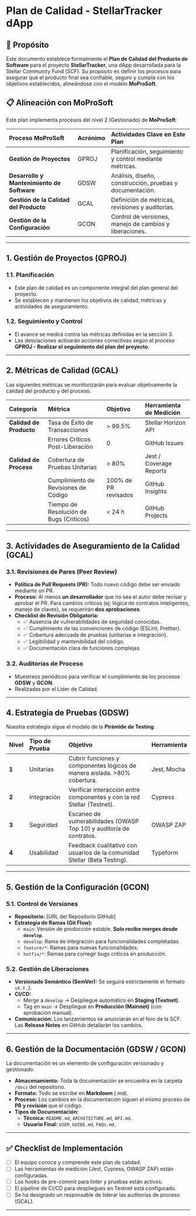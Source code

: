 # Plan de Calidad - StellarTracker dApp

## 🎯 Propósito

Este documento establece formalmente el **Plan de Calidad del Producto de Software** para el proyecto **StellarTracker**, una dApp desarrollada para la Stellar Community Fund (SCF). Su propósito es definir los procesos para asegurar que el producto final sea confiable, seguro y cumpla con los objetivos establecidos, alineándose con el modelo **MoProSoft**.

## 📋 Alineación con MoProSoft

Este plan implementa procesos del nivel 2 (Gestionado) de **MoProSoft**:

| Proceso MoProSoft | Acrónimo | Actividades Clave en Este Plan |
| :--- | :--- | :--- |
| **Gestión de Proyectos** | GPROJ | Planificación, seguimiento y control mediante métricas. |
| **Desarrollo y Mantenimiento de Software** | GDSW | Análisis, diseño, construcción, pruebas y documentación. |
| **Gestión de la Calidad del Producto** | GCAL | Definición de métricas, revisiones y auditorías. |
| **Gestión de la Configuración** | GCON | Control de versiones, manejo de cambios y liberaciones. |

---

## 1. Gestión de Proyectos (GPROJ)

### 1.1. Planificación
- Este plan de calidad es un componente integral del plan general del proyecto.
- Se establecen y mantienen los objetivos de calidad, métricas y actividades de aseguramiento.

### 1.2. Seguimiento y Control
- El avance se medirá contra las métricas definidas en la sección 3.
- Las desviaciones activarán acciones correctivas según el proceso **GPROJ - Realizar el seguimiento del plan del proyecto**.

---

## 2. Métricas de Calidad (GCAL)

Las siguientes métricas se monitorizarán para evaluar objetivamente la calidad del producto y del proceso.

| Categoría | Métrica | Objetivo | Herramienta de Medición |
| :--- | :--- | :--- | :--- |
| **Calidad de Producto** | Tasa de Éxito de Transacciones | > 99.5% | Stellar Horizon API |
| | Errores Críticos Post-Liberación | 0 | GitHub Issues |
| **Calidad de Proceso** | Cobertura de Pruebas Unitarias | > 80% | Jest / Coverage Reports |
| | Cumplimiento de Revisiones de Código | 100% de PR revisados | GitHub Insights |
| | Tiempo de Resolución de Bugs (Críticos) | < 24 h | GitHub Projects |

---

## 3. Actividades de Aseguramiento de la Calidad (GCAL)

### 3.1. Revisiones de Pares (Peer Review)
- **Política de Pull Requests (PR):** Todo nuevo código debe ser enviado mediante un PR.
- **Proceso:** Al menos **un desarrollador** que no sea el autor debe revisar y aprobar el PR. Para cambios críticos (ej: lógica de contratos inteligentes, manejo de claves), se requerirán **dos aprobaciones**.
- **Checklist de Revisión Obligatoria:**
    - ✅ Ausencia de vulnerabilidades de seguridad conocidas.
    - ✅ Cumplimiento de las convenciones de código (ESLint, Prettier).
    - ✅ Cobertura adecuada de pruebas (unitarias e integración).
    - ✅ Legibilidad y mantenibilidad del código.
    - ✅ Documentación clara de funciones complejas.

### 3.2. Auditorías de Proceso
- Muestreos periódicos para verificar el cumplimiento de los procesos **GDSW** y **GCON**.
- Realizadas por el Líder de Calidad.

---

## 4. Estrategia de Pruebas (GDSW)

Nuestra estrategia sigue el modelo de la **Pirámide de Testing**.

| Nivel | Tipo de Prueba | Objetivo | Herramienta |
| :--- | :--- | :--- | :--- |
| **1** | Unitarias | Cubrir funciones y componentes lógicos de manera aislada. >80% cobertura. | Jest, Mocha |
| **2** | Integración | Verificar interacción entre componentes y con la red Stellar (Testnet). | Cypress |
| **3** | Seguridad | Escaneo de vulnerabilidades (OWASP Top 10) y auditoría de contratos. | OWASP ZAP |
| **4** | Usabilidad | Feedback cualitativo con usuarios de la comunidad Stellar (Beta Testing). | Typeform |

---

## 5. Gestión de la Configuración (GCON)

### 5.1. Control de Versiones
- **Repositorio:** [URL del Repositorio GitHub]
- **Estrategia de Ramas (Git Flow):**
    - `main`: Versión de producción estable. **Solo recibe merges desde `develop`.**
    - `develop`: Rama de integración para funcionalidades completadas.
    - `feature/*`: Ramas para nuevas funcionalidades.
    - `hotfix/*`: Ramas para corregir bugs críticos en producción.

### 5.2. Gestión de Liberaciones
- **Versionado Semántico (SemVer):** Se seguirá estrictamente el formato `vX.Y.Z`.
- **CI/CD:** 
    - Merge a `develop` → Despliegue automático en **Staging (Testnet)**.
    - Tag en `main` → Despliegue en **Producción (Mainnet)** (con aprobación manual).
- **Comunicación:** Los lanzamientos se anunciarán en el foro de la SCF. Las **Release Notes** en GitHub detallarán los cambios.

---

## 6. Gestión de la Documentación (GDSW / GCON)

La documentación es un elemento de configuración versionado y gestionado.

- **Almacenamiento:** Toda la documentación se encuentra en la carpeta `/docs` del repositorio.
- **Formato:** Todo se escribe en **Markdown** (.md).
- **Proceso:** Los cambios en la documentación siguen el mismo proceso de **PR y revisión** que el código.
- **Tipos de Documentación:**
    - **Técnica:** `README.md`, `ARCHITECTURE.md`, `API.md`.
    - **Usuario Final:** `USER_GUIDE.md`, `FAQs.md`.

---

## ✅ Checklist de Implementación

- [ ] El equipo conoce y comprende este plan de calidad.
- [ ] Las herramientas de medición (Jest, Cypress, OWASP ZAP) están configuradas.
- [ ] Los hooks de pre-commit para linter y pruebas están activos.
- [ ] El pipeline de CI/CD para despliegues en Testnet está configurado.
- [ ] Se ha designado un responsable de liderar las auditorías de proceso (GCAL).

---




